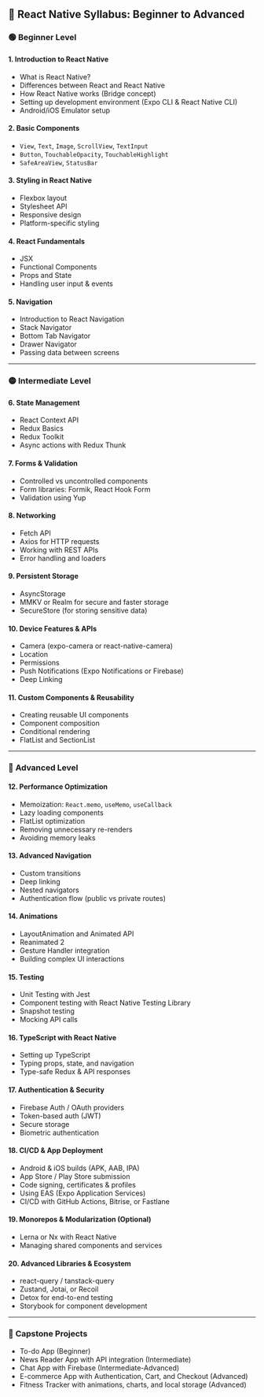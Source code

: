 ## 📘 **React Native Syllabus: Beginner to Advanced**

### 🟢 **Beginner Level**

#### 1. **Introduction to React Native**

* What is React Native?
* Differences between React and React Native
* How React Native works (Bridge concept)
* Setting up development environment (Expo CLI & React Native CLI)
* Android/iOS Emulator setup

#### 2. **Basic Components**

* `View`, `Text`, `Image`, `ScrollView`, `TextInput`
* `Button`, `TouchableOpacity`, `TouchableHighlight`
* `SafeAreaView`, `StatusBar`

#### 3. **Styling in React Native**

* Flexbox layout
* Stylesheet API
* Responsive design
* Platform-specific styling

#### 4. **React Fundamentals**

* JSX
* Functional Components
* Props and State
* Handling user input & events

#### 5. **Navigation**

* Introduction to React Navigation
* Stack Navigator
* Bottom Tab Navigator
* Drawer Navigator
* Passing data between screens

---

### 🟡 **Intermediate Level**

#### 6. **State Management**

* React Context API
* Redux Basics
* Redux Toolkit
* Async actions with Redux Thunk

#### 7. **Forms & Validation**

* Controlled vs uncontrolled components
* Form libraries: Formik, React Hook Form
* Validation using Yup

#### 8. **Networking**

* Fetch API
* Axios for HTTP requests
* Working with REST APIs
* Error handling and loaders

#### 9. **Persistent Storage**

* AsyncStorage
* MMKV or Realm for secure and faster storage
* SecureStore (for storing sensitive data)

#### 10. **Device Features & APIs**

* Camera (expo-camera or react-native-camera)
* Location
* Permissions
* Push Notifications (Expo Notifications or Firebase)
* Deep Linking

#### 11. **Custom Components & Reusability**

* Creating reusable UI components
* Component composition
* Conditional rendering
* FlatList and SectionList

---

### 🔴 **Advanced Level**

#### 12. **Performance Optimization**

* Memoization: `React.memo`, `useMemo`, `useCallback`
* Lazy loading components
* FlatList optimization
* Removing unnecessary re-renders
* Avoiding memory leaks

#### 13. **Advanced Navigation**

* Custom transitions
* Deep linking
* Nested navigators
* Authentication flow (public vs private routes)

#### 14. **Animations**

* LayoutAnimation and Animated API
* Reanimated 2
* Gesture Handler integration
* Building complex UI interactions

#### 15. **Testing**

* Unit Testing with Jest
* Component testing with React Native Testing Library
* Snapshot testing
* Mocking API calls

#### 16. **TypeScript with React Native**

* Setting up TypeScript
* Typing props, state, and navigation
* Type-safe Redux & API responses

#### 17. **Authentication & Security**

* Firebase Auth / OAuth providers
* Token-based auth (JWT)
* Secure storage
* Biometric authentication

#### 18. **CI/CD & App Deployment**

* Android & iOS builds (APK, AAB, IPA)
* App Store / Play Store submission
* Code signing, certificates & profiles
* Using EAS (Expo Application Services)
* CI/CD with GitHub Actions, Bitrise, or Fastlane

#### 19. **Monorepos & Modularization (Optional)**

* Lerna or Nx with React Native
* Managing shared components and services

#### 20. **Advanced Libraries & Ecosystem**

* react-query / tanstack-query
* Zustand, Jotai, or Recoil
* Detox for end-to-end testing
* Storybook for component development

---

### 🧠 **Capstone Projects**

* To-do App (Beginner)
* News Reader App with API integration (Intermediate)
* Chat App with Firebase (Intermediate-Advanced)
* E-commerce App with Authentication, Cart, and Checkout (Advanced)
* Fitness Tracker with animations, charts, and local storage (Advanced)
